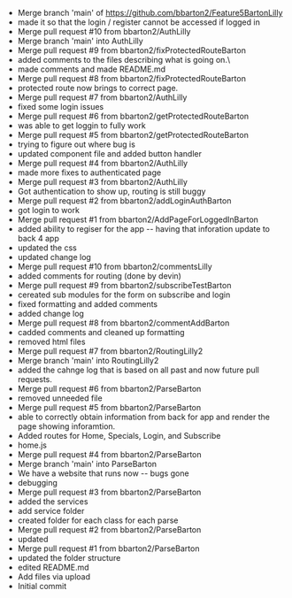 - Merge branch 'main' of https://github.com/bbarton2/Feature5BartonLilly
- made it so that the login / register cannot be accessed if logged in
- Merge pull request #10 from bbarton2/AuthLilly
- Merge branch 'main' into AuthLilly
- Merge pull request #9 from bbarton2/fixProtectedRouteBarton
- added comments to the files describing what is going on.\
- made comments and made README.md
- Merge pull request #8 from bbarton2/fixProtectedRouteBarton
- protected route now brings to correct page.
- Merge pull request #7 from bbarton2/AuthLilly
- fixed some login issues
- Merge pull request #6 from bbarton2/getProtectedRouteBarton
- was able to get loggin to fully work
- Merge pull request #5 from bbarton2/getProtectedRouteBarton
- trying to figure out where bug is
- updated component file and added button handler
- Merge pull request #4 from bbarton2/AuthLilly
- made more fixes to authenticated page
- Merge pull request #3 from bbarton2/AuthLilly
- Got authentication to show up, routing is still buggy
- Merge pull request #2 from bbarton2/addLoginAuthBarton
- got login to work
- Merge pull request #1 from bbarton2/AddPageForLoggedInBarton
- added ability to regiser for the app -- having that inforation update to back 4 app
- updated the css
- updated change log
- Merge pull request #10 from bbarton2/commentsLilly
- added comments for routing (done by devin)
- Merge pull request #9 from bbarton2/subscribeTestBarton
- cereated sub modules for the form on subscribe and login
- fixed formatting and added comments
- added change log
- Merge pull request #8 from bbarton2/commentAddBarton
- cadded comments and cleaned up formatting
- removed html files
- Merge pull request #7 from bbarton2/RoutingLilly2
- Merge branch 'main' into RoutingLilly2
- added the cahnge log that is based on all past and now future pull requests.
- Merge pull request #6 from bbarton2/ParseBarton
- removed unneeded file
- Merge pull request #5 from bbarton2/ParseBarton
- able to correctly obtain information from back for app and render the page showing inforamtion.
- Added routes for Home, Specials, Login, and Subscribe
- home.js
- Merge pull request #4 from bbarton2/ParseBarton
- Merge branch 'main' into ParseBarton
- We have a website that runs now -- bugs gone
- debugging
- Merge pull request #3 from bbarton2/ParseBarton
- added the services
- add service folder
- created folder for each class for each parse
- Merge pull request #2 from bbarton2/ParseBarton
- updated
- Merge pull request #1 from bbarton2/ParseBarton
- updated the folder structure
- edited README.md
- Add files via upload
- Initial commit
